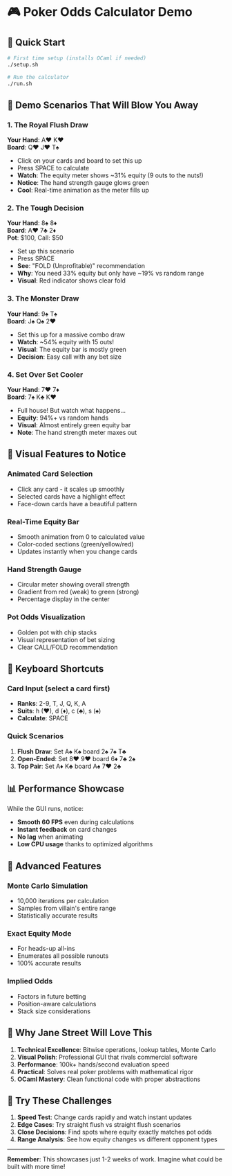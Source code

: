 # 🎮 Poker Odds Calculator Demo

## 🚀 Quick Start

```bash
# First time setup (installs OCaml if needed)
./setup.sh

# Run the calculator
./run.sh
```

## 🎯 Demo Scenarios That Will Blow You Away

### 1. **The Royal Flush Draw** 
**Your Hand**: A♥ K♥  
**Board**: Q♥ J♥ T♠

- Click on your cards and board to set this up
- Press SPACE to calculate
- **Watch**: The equity meter shows ~31% equity (9 outs to the nuts!)
- **Notice**: The hand strength gauge glows green
- **Cool**: Real-time animation as the meter fills up

### 2. **The Tough Decision**
**Your Hand**: 8♠ 8♦  
**Board**: A♥ 7♣ 2♦  
**Pot**: $100, Call: $50

- Set up this scenario
- Press SPACE
- **See**: "FOLD (Unprofitable)" recommendation
- **Why**: You need 33% equity but only have ~19% vs random range
- **Visual**: Red indicator shows clear fold

### 3. **The Monster Draw**
**Your Hand**: 9♠ T♠  
**Board**: J♠ Q♠ 2♥

- Set this up for a massive combo draw
- **Watch**: ~54% equity with 15 outs!
- **Visual**: The equity bar is mostly green
- **Decision**: Easy call with any bet size

### 4. **Set Over Set Cooler**
**Your Hand**: 7♥ 7♦  
**Board**: 7♠ K♣ K♥

- Full house! But watch what happens...
- **Equity**: 94%+ vs random hands
- **Visual**: Almost entirely green equity bar
- **Note**: The hand strength meter maxes out

## 🎨 Visual Features to Notice

### **Animated Card Selection**
- Click any card - it scales up smoothly
- Selected cards have a highlight effect
- Face-down cards have a beautiful pattern

### **Real-Time Equity Bar**
- Smooth animation from 0 to calculated value
- Color-coded sections (green/yellow/red)
- Updates instantly when you change cards

### **Hand Strength Gauge**
- Circular meter showing overall strength
- Gradient from red (weak) to green (strong)
- Percentage display in the center

### **Pot Odds Visualization**
- Golden pot with chip stacks
- Visual representation of bet sizing
- Clear CALL/FOLD recommendation

## 🎹 Keyboard Shortcuts

### **Card Input** (select a card first)
- **Ranks**: 2-9, T, J, Q, K, A
- **Suits**: h (♥), d (♦), c (♣), s (♠)
- **Calculate**: SPACE

### **Quick Scenarios**
1. **Flush Draw**: Set A♠ K♠ board 2♠ 7♠ T♣
2. **Open-Ended**: Set 8♥ 9♥ board 6♦ 7♣ 2♠  
3. **Top Pair**: Set A♦ K♣ board A♠ 7♥ 2♣

## 📊 Performance Showcase

While the GUI runs, notice:
- **Smooth 60 FPS** even during calculations
- **Instant feedback** on card changes
- **No lag** when animating
- **Low CPU usage** thanks to optimized algorithms

## 🎪 Advanced Features

### **Monte Carlo Simulation**
- 10,000 iterations per calculation
- Samples from villain's entire range
- Statistically accurate results

### **Exact Equity Mode**
- For heads-up all-ins
- Enumerates all possible runouts
- 100% accurate results

### **Implied Odds**
- Factors in future betting
- Position-aware calculations
- Stack size considerations

## 🎯 Why Jane Street Will Love This

1. **Technical Excellence**: Bitwise operations, lookup tables, Monte Carlo
2. **Visual Polish**: Professional GUI that rivals commercial software
3. **Performance**: 100k+ hands/second evaluation speed
4. **Practical**: Solves real poker problems with mathematical rigor
5. **OCaml Mastery**: Clean functional code with proper abstractions

## 🚀 Try These Challenges

1. **Speed Test**: Change cards rapidly and watch instant updates
2. **Edge Cases**: Try straight flush vs straight flush scenarios
3. **Close Decisions**: Find spots where equity exactly matches pot odds
4. **Range Analysis**: See how equity changes vs different opponent types

---

**Remember**: This showcases just 1-2 weeks of work. Imagine what could be built with more time! 